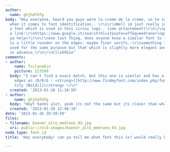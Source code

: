 ```yaml
---
author:
  name: ghjhdfdfg
body: "Hey everyone, heard you guys were la creme de la creme, so to say, at least
  when it comes to font identification.. \r\n\r\nWell im just really interested in
  a font which is used in this circus logo.. (see attachement)\r\n\r\nplus here is
  a link:\r\nhttps://www.google.it/search?hl=it&safe=off&q=medrano+logo&bav=on.2,or.r_gc.r_pw.r_cp.r_qf.&bvm=bv.41524429,d.Yms&biw=2133&bih=903&um=1&ie=UTF-8&tbm=isch&source=og&sa=N&tab=li#imgrc=U0zQ1nh92LQiUM%3A%3Ba06NSovizfChFM%3Bhttp%253A%252F%252Fwww.beduschi.com%252Fclienti%252Faziende11_medrano.jpg%3Bhttp%253A%252F%252Fwww.beduschi.com%252Fclients%252F%3B376%3B130\r\n\r\ncan
  ya help>?\r\n\r\none last thing, does anyone know a similar font to this but which
  is a little rounder on the edges. maybe finer serifs..\r\nsomething that could be
  used for the same purpose but that which is slightly more elegant and contemporary.\r\n\r\nthanks
  in advance,\r\n\r\nCl\xE9Sio"
comments:
- author:
    name: fvilanakis
    picture: 123289
  body: "I can't find a exact match, but this one is similar and has a bit rounder
    edges on /D/R/O : <strong>[[http://www.findmyfont.com/index.php/fonts/font-preview?fset=Berthold&ffam=Berthold%20City%20-%20Bold&fstyle=&fsize=60&fid=4ef5a7e383ff2dd1f5352fde4636a9af&wrap=2&text=MEDRANO|Berthold
    City (Bold)]]</strong> \r\n"
  created: '2013-01-26 11:18:59'
- author:
    name: ghjhdfdfg
  body: "Heyt hanks alot, yeah its not the same but its closer than what I found.\r\nCheers"
  created: '2013-01-26 12:46:19'
date: '2013-01-26 10:38:50'
files:
- filename: banner_alto_medrano_03.jpg
  uri: public://old-images/banner_alto_medrano_03.jpg
node_type: font_id
title: 'Hey everybody! can ya tell me what font this is? would really help! '

---
```

